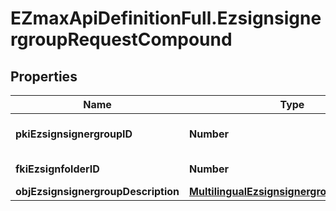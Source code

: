 # EZmaxApiDefinitionFull.EzsignsignergroupRequestCompound

## Properties

Name | Type | Description | Notes
------------ | ------------- | ------------- | -------------
**pkiEzsignsignergroupID** | **Number** | The unique ID of the Ezsignsignergroup | [optional] 
**fkiEzsignfolderID** | **Number** | The unique ID of the Ezsignfolder | 
**objEzsignsignergroupDescription** | [**MultilingualEzsignsignergroupDescription**](MultilingualEzsignsignergroupDescription.md) |  | 


